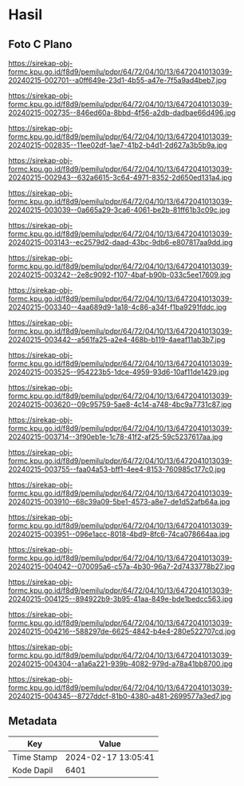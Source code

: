 # Hasil

## Foto C Plano

https://sirekap-obj-formc.kpu.go.id/f8d9/pemilu/pdpr/64/72/04/10/13/6472041013039-20240215-002701--a0ff649e-23d1-4b55-a47e-7f5a9ad4beb7.jpg

https://sirekap-obj-formc.kpu.go.id/f8d9/pemilu/pdpr/64/72/04/10/13/6472041013039-20240215-002735--846ed60a-8bbd-4f56-a2db-dadbae66d496.jpg

https://sirekap-obj-formc.kpu.go.id/f8d9/pemilu/pdpr/64/72/04/10/13/6472041013039-20240215-002835--11ee02df-1ae7-41b2-b4d1-2d627a3b5b9a.jpg

https://sirekap-obj-formc.kpu.go.id/f8d9/pemilu/pdpr/64/72/04/10/13/6472041013039-20240215-002943--632a6615-3c64-4971-8352-2d650ed131a4.jpg

https://sirekap-obj-formc.kpu.go.id/f8d9/pemilu/pdpr/64/72/04/10/13/6472041013039-20240215-003039--0a665a29-3ca6-4061-be2b-81ff61b3c09c.jpg

https://sirekap-obj-formc.kpu.go.id/f8d9/pemilu/pdpr/64/72/04/10/13/6472041013039-20240215-003143--ec2579d2-daad-43bc-9db6-e807817aa9dd.jpg

https://sirekap-obj-formc.kpu.go.id/f8d9/pemilu/pdpr/64/72/04/10/13/6472041013039-20240215-003242--2e8c9092-f107-4baf-b90b-033c5ee17609.jpg

https://sirekap-obj-formc.kpu.go.id/f8d9/pemilu/pdpr/64/72/04/10/13/6472041013039-20240215-003340--4aa689d9-1a18-4c86-a34f-f1ba9291fddc.jpg

https://sirekap-obj-formc.kpu.go.id/f8d9/pemilu/pdpr/64/72/04/10/13/6472041013039-20240215-003442--a561fa25-a2e4-468b-b119-4aeaf11ab3b7.jpg

https://sirekap-obj-formc.kpu.go.id/f8d9/pemilu/pdpr/64/72/04/10/13/6472041013039-20240215-003525--954223b5-1dce-4959-93d6-10af11de1429.jpg

https://sirekap-obj-formc.kpu.go.id/f8d9/pemilu/pdpr/64/72/04/10/13/6472041013039-20240215-003620--09c95759-5ae8-4c14-a748-4bc9a7731c87.jpg

https://sirekap-obj-formc.kpu.go.id/f8d9/pemilu/pdpr/64/72/04/10/13/6472041013039-20240215-003714--3f90eb1e-1c78-41f2-af25-59c5237617aa.jpg

https://sirekap-obj-formc.kpu.go.id/f8d9/pemilu/pdpr/64/72/04/10/13/6472041013039-20240215-003755--faa04a53-bff1-4ee4-8153-760985c177c0.jpg

https://sirekap-obj-formc.kpu.go.id/f8d9/pemilu/pdpr/64/72/04/10/13/6472041013039-20240215-003910--68c39a09-5be1-4573-a8e7-de1d52afb64a.jpg

https://sirekap-obj-formc.kpu.go.id/f8d9/pemilu/pdpr/64/72/04/10/13/6472041013039-20240215-003951--096e1acc-8018-4bd9-8fc6-74ca078664aa.jpg

https://sirekap-obj-formc.kpu.go.id/f8d9/pemilu/pdpr/64/72/04/10/13/6472041013039-20240215-004042--070095a6-c57a-4b30-96a7-2d7433778b27.jpg

https://sirekap-obj-formc.kpu.go.id/f8d9/pemilu/pdpr/64/72/04/10/13/6472041013039-20240215-004125--894922b9-3b95-41aa-849e-bde1bedcc563.jpg

https://sirekap-obj-formc.kpu.go.id/f8d9/pemilu/pdpr/64/72/04/10/13/6472041013039-20240215-004216--588297de-6625-4842-b4e4-280e522707cd.jpg

https://sirekap-obj-formc.kpu.go.id/f8d9/pemilu/pdpr/64/72/04/10/13/6472041013039-20240215-004304--a1a6a221-939b-4082-979d-a78a41bb8700.jpg

https://sirekap-obj-formc.kpu.go.id/f8d9/pemilu/pdpr/64/72/04/10/13/6472041013039-20240215-004345--8727ddcf-81b0-4380-a481-2699577a3ed7.jpg


## Metadata

| Key        | Value               |
| ---------- | ------------------- |
| Time Stamp | 2024-02-17 13:05:41 |
| Kode Dapil | 6401                |



